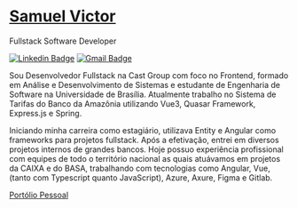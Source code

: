 # [Samuel Victor](https://samuelvictorol.github.io/portfolio)

Fullstack Software Developer

[![Linkedin Badge](https://img.shields.io/badge/-Samuel%20Victor-986DFF?style=flat-square&logo=Linkedin&logoColor=white&link=https://www.linkedin.com/in/samuel-victor-samvctr/)](https://www.linkedin.com/in/samuel-victor-samvctr/) 
[![Gmail Badge](https://img.shields.io/badge/-samuel.softdev@outlook.com-986DFF?style=flat-square&logo=Gmail&logoColor=white&link=mailto:samuel.softdev@outlook.com)](mailto:samuel.softdev@outlook.com)

Sou Desenvolvedor Fullstack na Cast Group com foco no Frontend, formado em Análise e Desenvolvimento de Sistemas e estudante de Engenharia de Software na Universidade de Brasília. Atualmente trabalho no Sistema de Tarifas do Banco da Amazônia utilizando Vue3, Quasar Framework, Express.js e Spring.

Iniciando minha carreira como estagiário, utilizava Entity e Angular como frameworks para projetos fullstack. Após a efetivação, entrei em diversos projetos internos de grandes bancos. Hoje possuo experiência profissional com equipes de todo o território nacional as quais atuávamos em projetos da CAIXA e do BASA, trabalhando com tecnologias como Angular, Vue, (tanto com Typescript quanto JavaScript), Azure, Axure, Figma e Gitlab.

[Portólio Pessoal](https://samuelvictorol.github.io/portfolio)
